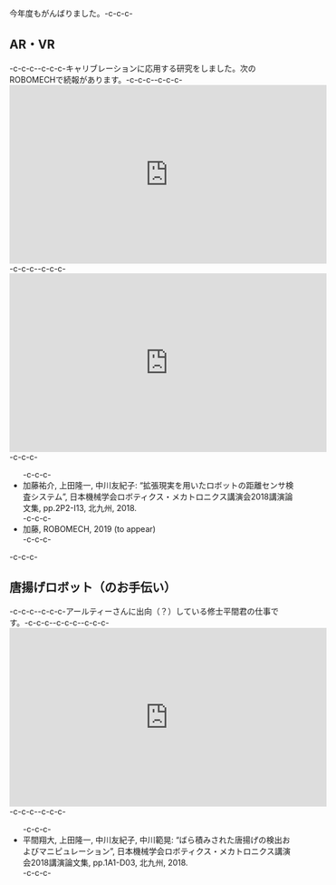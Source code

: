 今年度もがんばりました。-c-c-c-<h2>AR・VR</h2>-c-c-c--c-c-c-キャリブレーションに応用する研究をしました。次のROBOMECHで続報があります。-c-c-c--c-c-c-<iframe src="https://www.youtube.com/embed/CPMrsBE1d30" width="560" height="315" frameborder="0" allowfullscreen="allowfullscreen"></iframe>-c-c-c--c-c-c-<iframe src="https://www.youtube.com/embed/QYnU6PeEx8s" width="560" height="315" frameborder="0" allowfullscreen="allowfullscreen"></iframe>-c-c-c-<ul>-c-c-c- 	<li>加藤祐介, 上田隆一, 中川友紀子: “拡張現実を用いたロボットの距離センサ検査システム”, 日本機械学会ロボティクス・メカトロニクス講演会2018講演論文集, pp.2P2-I13, 北九州, 2018.</li>-c-c-c- 	<li>加藤, ROBOMECH, 2019 (to appear)</li>-c-c-c-</ul>-c-c-c-<h2>唐揚げロボット（のお手伝い）</h2>-c-c-c--c-c-c-アールティーさんに出向（？）している修士平間君の仕事です。-c-c-c--c-c-c--c-c-c-<iframe width="560" height="315" src="https://www.youtube.com/embed/8nTYvS9DzFU" frameborder="0" allow="accelerometer; autoplay; encrypted-media; gyroscope; picture-in-picture" allowfullscreen></iframe>-c-c-c--c-c-c-<ul>-c-c-c- 	<li>平間翔大, 上田隆一, 中川友紀子, 中川範晃: “ばら積みされた唐揚げの検出およびマニピュレーション”, 日本機械学会ロボティクス・メカトロニクス講演会2018講演論文集, pp.1A1-D03, 北九州, 2018.</li>-c-c-c-</ul>
